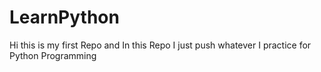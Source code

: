 # LearnPython
Hi this is my first Repo and In this Repo I just push whatever I practice for Python Programming
